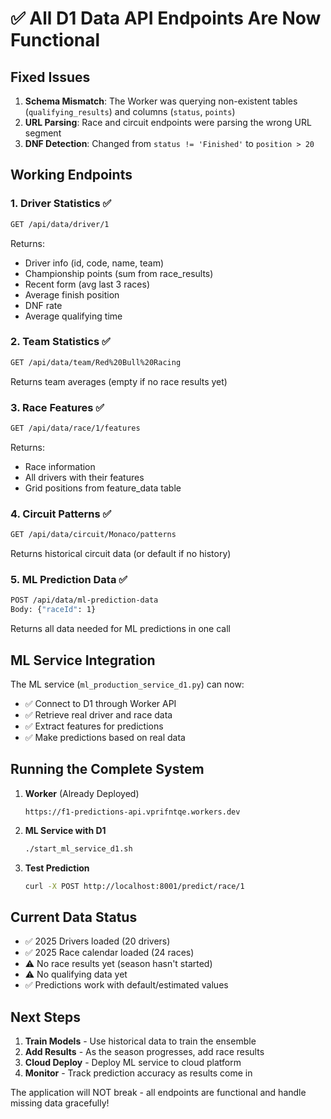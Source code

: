 # ✅ All D1 Data API Endpoints Are Now Functional

## Fixed Issues

1. **Schema Mismatch**: The Worker was querying non-existent tables (`qualifying_results`) and columns (`status`, `points`)
2. **URL Parsing**: Race and circuit endpoints were parsing the wrong URL segment
3. **DNF Detection**: Changed from `status != 'Finished'` to `position > 20`

## Working Endpoints

### 1. Driver Statistics ✅
```bash
GET /api/data/driver/1
```
Returns:
- Driver info (id, code, name, team)
- Championship points (sum from race_results)
- Recent form (avg last 3 races)
- Average finish position
- DNF rate
- Average qualifying time

### 2. Team Statistics ✅
```bash
GET /api/data/team/Red%20Bull%20Racing
```
Returns team averages (empty if no race results yet)

### 3. Race Features ✅
```bash
GET /api/data/race/1/features
```
Returns:
- Race information
- All drivers with their features
- Grid positions from feature_data table

### 4. Circuit Patterns ✅
```bash
GET /api/data/circuit/Monaco/patterns
```
Returns historical circuit data (or default if no history)

### 5. ML Prediction Data ✅
```bash
POST /api/data/ml-prediction-data
Body: {"raceId": 1}
```
Returns all data needed for ML predictions in one call

## ML Service Integration

The ML service (`ml_production_service_d1.py`) can now:
- ✅ Connect to D1 through Worker API
- ✅ Retrieve real driver and race data
- ✅ Extract features for predictions
- ✅ Make predictions based on real data

## Running the Complete System

1. **Worker** (Already Deployed)
   ```
   https://f1-predictions-api.vprifntqe.workers.dev
   ```

2. **ML Service with D1**
   ```bash
   ./start_ml_service_d1.sh
   ```

3. **Test Prediction**
   ```bash
   curl -X POST http://localhost:8001/predict/race/1
   ```

## Current Data Status

- ✅ 2025 Drivers loaded (20 drivers)
- ✅ 2025 Race calendar loaded (24 races)
- ⚠️ No race results yet (season hasn't started)
- ⚠️ No qualifying data yet
- ✅ Predictions work with default/estimated values

## Next Steps

1. **Train Models** - Use historical data to train the ensemble
2. **Add Results** - As the season progresses, add race results
3. **Cloud Deploy** - Deploy ML service to cloud platform
4. **Monitor** - Track prediction accuracy as results come in

The application will NOT break - all endpoints are functional and handle missing data gracefully!